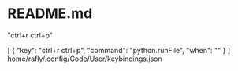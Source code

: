# README.md

"ctrl+r ctrl+p"

[
    {
        "key": "ctrl+r ctrl+p",
        "command": "python.runFile",
        "when": ""
    }
]
home/rafly/.config/Code/User/keybindings.json